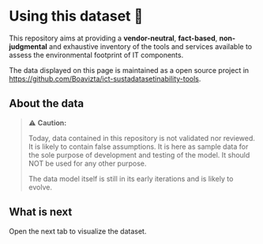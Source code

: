 # Using this dataset 🤔

This repository aims at providing a **vendor-neutral**, **fact-based**, **non-judgmental** and exhaustive inventory of the tools and services available to assess the environmental footprint of IT components.

The data displayed on this page is maintained as a open source project in <https://github.com/Boavizta/ict-sustadatasetinability-tools>.

## About the data

> ⚠️ **Caution:**
>
> Today, data contained in this repository is not validated nor reviewed. It is likely to contain false assumptions. It is here as sample data for the sole purpose of development and testing of the model. It should NOT be used for any other purpose.
>
> The data model itself is still in its early iterations and is likely to evolve.

## What is next

Open the next tab to visualize the dataset.
